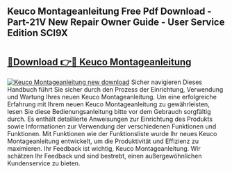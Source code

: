 ## Keuco Montageanleitung Free Pdf Download - Part-21V New Repair Owner Guide - User Service Edition SCI9X

# <h2><a href="http://df8a3qz.blite.top/?on=Keuco+Montageanleitung">🔗Download 👉🔴 Keuco Montageanleitung</a></h2>

[![Keuco Montageanleitung new download](https://i.imgur.com/lujVjoI.png)](http://df8a3qz.blite.top/?on=Keuco+Montageanleitung)
Sicher navigieren Dieses Handbuch führt Sie sicher durch den Prozess der Einrichtung, Verwendung und Wartung Ihres neuen Keuco Montageanleitung. Um eine erfolgreiche Erfahrung mit Ihrem neuen Keuco Montageanleitung zu gewährleisten, lesen Sie diese Bedienungsanleitung bitte vor dem Gebrauch sorgfältig durch. Es enthält detaillierte Anweisungen zur Einrichtung des Produkts sowie Informationen zur Verwendung der verschiedenen Funktionen und Funktionen. Mit Funktionen wie der Funktionsliste wurde Ihr neues Keuco Montageanleitung entwickelt, um die Produktivität und Effizienz zu maximieren. Ihr Feedback ist wichtig, Keuco Montageanleitung. Wir schätzen Ihr Feedback und sind bestrebt, einen außergewöhnlichen Kundenservice zu bieten.
